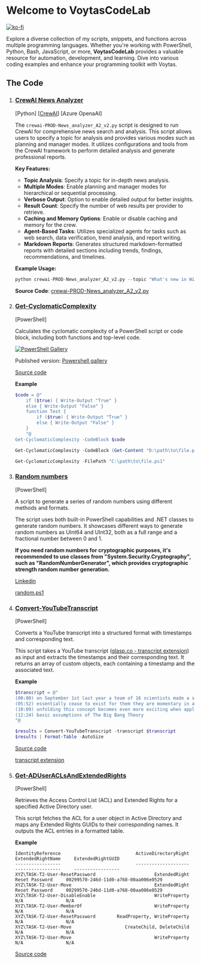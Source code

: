 # Welcome to VoytasCodeLab

[![ko-fi](https://ko-fi.com/img/githubbutton_sm.svg)](https://ko-fi.com/A0A6KYBUS)

Explore a diverse collection of my scripts, snippets, and functions across multiple programming languages. Whether you're working with PowerShell, Python, Bash, JavaScript, or more, **VoytasCodeLab** provides a valuable resource for automation, development, and learning. Dive into various coding examples and enhance your programming toolkit with Voytas.

## The Code

1. ### [CrewAI News Analyzer](./thecode/crewAI/crewai-PROD-News_analyzer_A2_v2.py)

    [Python] [[CrewAI](https://github.com/crewAIInc/crewAI)] [Azure OpenaAI]

    The `crewai-PROD-News_analyzer_A2_v2.py` script is designed to run CrewAI for comprehensive news search and analysis. This script allows users to specify a topic for analysis and provides various modes such as planning and manager modes. It utilizes configurations and tools from the CrewAI framework to perform detailed analysis and generate professional reports.

    **Key Features:**
    - **Topic Analysis**: Specify a topic for in-depth news analysis.
    - **Multiple Modes**: Enable planning and manager modes for hierarchical or sequential processing.
    - **Verbose Output**: Option to enable detailed output for better insights.
    - **Result Count**: Specify the number of web results per provider to retrieve.
    - **Caching and Memory Options**: Enable or disable caching and memory for the crew.
    - **Agent-Based Tasks**: Utilizes specialized agents for tasks such as web search, data verification, trend analysis, and report writing.
    - **Markdown Reports**: Generates structured markdown-formatted reports with detailed sections including trends, findings, recommendations, and timelines.

    **Example Usage:**

    ```python
    python crewai-PROD-News_analyzer_A2_v2.py --topic "What's new in Windows Server" --planning --verbose --result_count 5
    ```

    **Source Code**: [crewai-PROD-News_analyzer_A2_v2.py](./thecode/crewAI/crewai-PROD-News_analyzer_A2_v2.py)

2. ### [Get-CyclomaticComplexity](https://www.powershellgallery.com/packages/Get-CyclomaticComplexity)

    [PowerShell]

    Calculates the cyclomatic complexity of a PowerShell script or code block, including both functions and top-level code.

    [![PowerShell Gallery](https://img.shields.io/powershellgallery/dt/Get-CyclomaticComplexity)](https://www.powershellgallery.com/packages/Get-CyclomaticComplexity)

    Published version: [Powershell gallery](https://www.powershellgallery.com/packages/Get-CyclomaticComplexity)

    [Source code](./thecode/Get-CyclomaticComplexity.ps1)

    **Example**

    ```powershell
    $code = @"
        if ($true) { Write-Output "True" }
        else { Write-Output "False" }
        function Test {
            if ($true) { Write-Output "True" }
            else { Write-Output "False" }
        }
        "@
    Get-CyclomaticComplexity -CodeBlock $code
    ```

    ```powershell
    Get-CyclomaticComplexity -CodeBlock (Get-Content "D:\path\to\file.ps1" -raw)
    ```

    ```powershell
    Get-CyclomaticComplexity -FilePath "C:\path\to\file.ps1"
    ```

3. ### [Random numbers](https://gist.github.com/voytas75/9010339feae5f2c16aab3b4e4db6c801)

   [PowerShell]

    A script to generate a series of random numbers using different methods and formats.

    The script uses both built-in PowerShell capabilities and .NET classes to generate random numbers. It showcases different ways to generate random numbers as UInt64 and UInt32, both as a full range and a fractional number between 0 and 1.

    **If you need random numbers for cryptographic purposes, it's recommended to use classes from "System.Security.Cryptography", such as "RandomNumberGenerator", which provides cryptographic strength random number generation.**
    >

    [Linkedin](https://www.linkedin.com/feed/update/urn:li:activity:7149346690402074624?utm_source=share&utm_medium=member_desktop)

    [random.ps1](https://gist.github.com/voytas75/9010339feae5f2c16aab3b4e4db6c801)

4. ### [Convert-YouTubeTranscript](./thecode/Convert-YouTubeTranscript.ps1)

   [PowerShell]

    Converts a YouTube transcript into a structured format with timestamps and corresponding text.

    This script takes a YouTube transcript ([glasp.co - transcript extension](https://glasp.co/)) as input and extracts the timestamps and their corresponding text. It returns an array of custom objects, each containing a timestamp and the associated text.

    **Example**

    ```powershell
    $transcript = @"
    (00:00) on September 1st last year a team of 16 scientists made a stunning discovery that sent shock waves through the scientific Community they ...
    (05:52) essentially cease to exist for them they are momentary in a sense passing through the fabric of SpaceTime without experiencing the passage ...
    (10:09) unfolding this concept becomes even more exciting when applied to photons or particles of light photons have no clear past present or future ...
    (12:24) basic assumptions of The Big Bang Theory
    "@

    $results = Convert-YouTubeTranscript -transcript $transcript
    $results | Format-Table -AutoSize
    ```

    [Source code](./thecode/Convert-YouTubeTranscript.ps1)

    [transcript extension](https://glasp.co/)

5. ### [Get-ADUserACLsAndExtendedRights](./thecode/Get-ADUserACLsAndExtendedRights.ps1)

   [PowerShell]

    Retrieves the Access Control List (ACL) and Extended Rights for a specified Active Directory user.

    This script fetches the ACL for a user object in Active Directory and maps any Extended Rights GUIDs to their corresponding names. It outputs the ACL entries in a formatted table.

    **Example**

    ```text
    IdentityReference                            ActiveDirectoryRight       ExtendedRightName     ExtendedRightGUID
    -----------------                            --------------------       -----------------     -----------------
    XYZ\TASK-T2-User-ResetPassword                      ExtendedRight          Reset Password     00299570-246d-11d0-a768-00aa006e0529
    XYZ\TASK-T2-User-Move                               ExtendedRight          Reset Password     00299570-246d-11d0-a768-00aa006e0529
    XYZ\TASK-T2-User-DisableEnable                      WriteProperty          N/A                N/A                                 
    XYZ\TASK-T2-User-MemberOf                           WriteProperty          N/A                N/A                                 
    XYZ\TASK-T2-User-ResetPassword        ReadProperty, WriteProperty          N/A                N/A                                 
    XYZ\TASK-T2-User-Move                    CreateChild, DeleteChild          N/A                N/A                                 
    XYZ\TASK-T2-User-Move                               WriteProperty          N/A                N/A                                 
    ```

    [Source code](./thecode/Get-ADUserACLsAndExtendedRights.ps1)
